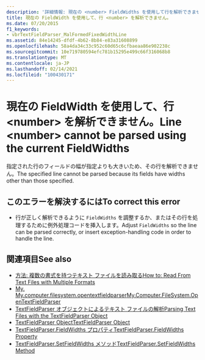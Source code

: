 ```yaml
---
description: '詳細情報: 現在の <number> FieldWidths を使用して行を解析できません'
title: 現在の FieldWidth を使用して、行 <number> を解析できません。
ms.date: 07/20/2015
f1_keywords:
- vbrTextFieldParser_MalFormedFixedWidthLine
ms.assetid: 84e14245-dfdf-4b62-8b84-e83a31608899
ms.openlocfilehash: 58a4da34c33c952c60d65c6cfbaeaa86e902238c
ms.sourcegitcommit: 10e719780594efc781b15295e499c66f316068b8
ms.translationtype: MT
ms.contentlocale: ja-JP
ms.lasthandoff: 02/14/2021
ms.locfileid: "100430171"
---
```

# <a name="line-number-cannot-be-parsed-using-the-current-fieldwidths"></a><span data-ttu-id="76f5d-103">現在の FieldWidth を使用して、行 \<number> を解析できません。</span><span class="sxs-lookup"><span data-stu-id="76f5d-103">Line \<number> cannot be parsed using the current FieldWidths</span></span>

<span data-ttu-id="76f5d-104">指定された行のフィールドの幅が指定よりも大きいため、その行を解析できません。</span><span class="sxs-lookup"><span data-stu-id="76f5d-104">The specified line cannot be parsed because its fields have widths other than those specified.</span></span>  
  
## <a name="to-correct-this-error"></a><span data-ttu-id="76f5d-105">このエラーを解決するには</span><span class="sxs-lookup"><span data-stu-id="76f5d-105">To correct this error</span></span>  
  
- <span data-ttu-id="76f5d-106">行が正しく解析できるように `FieldWidths` を調整するか、またはその行を処理するために例外処理コードを挿入します。</span><span class="sxs-lookup"><span data-stu-id="76f5d-106">Adjust `FieldWidths` so the line can be parsed correctly, or insert exception-handling code in order to handle the line.</span></span>  
  
## <a name="see-also"></a><span data-ttu-id="76f5d-107">関連項目</span><span class="sxs-lookup"><span data-stu-id="76f5d-107">See also</span></span>

- [<span data-ttu-id="76f5d-108">方法: 複数の書式を持つテキスト ファイルを読み取る</span><span class="sxs-lookup"><span data-stu-id="76f5d-108">How to: Read From Text Files with Multiple Formats</span></span>](../developing-apps/programming/drives-directories-files/how-to-read-from-text-files-with-multiple-formats.md)
- [<span data-ttu-id="76f5d-109">My. My.computer.filesystem.opentextfieldparser</span><span class="sxs-lookup"><span data-stu-id="76f5d-109">My.Computer.FileSystem.OpenTextFieldParser</span></span>](xref:Microsoft.VisualBasic.FileIO.FileSystem.OpenTextFieldParser%2A)
- [<span data-ttu-id="76f5d-110">TextFieldParser オブジェクトによるテキスト ファイルの解析</span><span class="sxs-lookup"><span data-stu-id="76f5d-110">Parsing Text Files with the TextFieldParser Object</span></span>](../developing-apps/programming/drives-directories-files/parsing-text-files-with-the-textfieldparser-object.md)
- [<span data-ttu-id="76f5d-111">TextFieldParser Object</span><span class="sxs-lookup"><span data-stu-id="76f5d-111">TextFieldParser Object</span></span>](../language-reference/objects/textfieldparser-object.md)
- [<span data-ttu-id="76f5d-112">TextFieldParser.FieldWidths プロパティ</span><span class="sxs-lookup"><span data-stu-id="76f5d-112">TextFieldParser.FieldWidths Property</span></span>](xref:Microsoft.VisualBasic.FileIO.TextFieldParser.FieldWidths%2A)
- [<span data-ttu-id="76f5d-113">TextFieldParser.SetFieldWidths メソッド</span><span class="sxs-lookup"><span data-stu-id="76f5d-113">TextFieldParser.SetFieldWidths Method</span></span>](xref:Microsoft.VisualBasic.FileIO.TextFieldParser.SetFieldWidths%2A)
